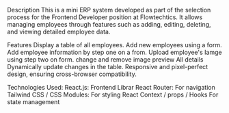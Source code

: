 Description
This is a mini ERP system developed as part of the selection process for the Frontend Developer position at Flowtechtics. It allows managing employees through features such as adding, editing, deleting, and viewing detailed employee data.

Features
Display a table of all employees.
Add new employees using a form.
Add   employee information by step one  on a from.
Upload  employee's Iamge   using  step two on form.
change and remove image 
preview All details 
Dynamically update changes in the table.
Responsive and pixel-perfect design, ensuring cross-browser compatibility.



Technologies Used:
React.js: Frontend Librar
React Router: For navigation
Tailwind CSS / CSS Modules: For styling
React Context / props / Hooks For state management
